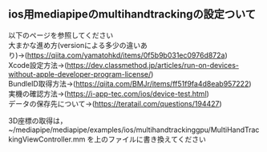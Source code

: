 ## ios用mediapipeのmultihandtrackingの設定ついて

以下のページを参照してください  
大まかな進め方(versionによる多少の違いあり)→(<https://qiita.com/yamatohkd/items/0f5b9b031ec0976d872a>)  
Xcode設定方法→(<https://dev.classmethod.jp/articles/run-on-devices-without-apple-developer-program-license/>)  
BundleID取得方法→(<https://qiita.com/BMJr/items/ff51f9fa4d8eab957222>)  
実機の確認方法→(<https://i-app-tec.com/ios/device-test.html>)  
データの保存先について→(<https://teratail.com/questions/194427>)  

3D座標の取得は，~/mediapipe/mediapipe/examples/ios/multihandtrackinggpu/MultiHandTrackingViewController.mm  を上のファイルに書き換えてください
